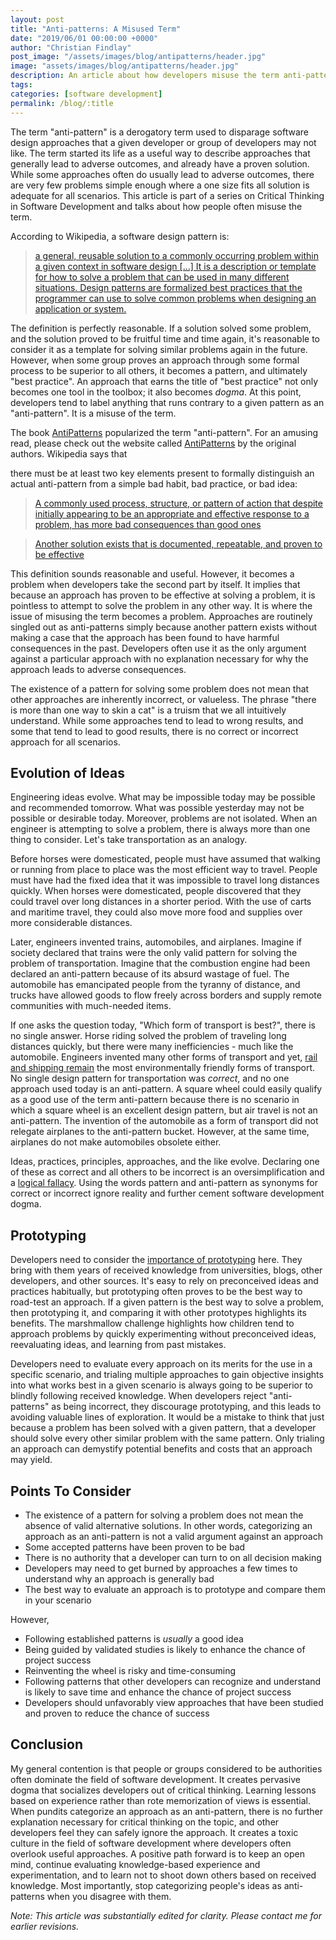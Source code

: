 ```yaml
---
layout: post
title: "Anti-patterns: A Misused Term"
date: "2019/06/01 00:00:00 +0000"
author: "Christian Findlay"
post_image: "/assets/images/blog/antipatterns/header.jpg"
image: "assets/images/blog/antipatterns/header.jpg"
description: An article about how developers misuse the term anti-pattern.
tags: 
categories: [software development]
permalink: /blog/:title
---
```


The term "anti-pattern" is a derogatory term used to disparage software design approaches that a given developer or group of developers may not like. The term started its life as a useful way to describe approaches that generally lead to adverse outcomes, and already have a proven solution. While some approaches often do usually lead to adverse outcomes, there are very few problems simple enough where a one size fits all solution is adequate for all scenarios. This article is part of a series on Critical Thinking in Software Development and talks about how people often misuse the term.

According to Wikipedia, a software design pattern is:

> [a general, reusable solution to a commonly occurring problem within a given context in software design \[...\] It is a description or template for how to solve a problem that can be used in many different situations. Design patterns are formalized best practices that the programmer can use to solve common problems when designing an application or system.](https://en.wikipedia.org/wiki/Software_design_pattern)

The definition is perfectly reasonable. If a solution solved some problem, and the solution proved to be fruitful time and time again, it's reasonable to consider it as a template for solving similar problems again in the future. However, when some group proves an approach through some formal process to be superior to all others, it becomes a pattern, and ultimately "best practice". An approach that earns the title of "best practice" not only becomes one tool in the toolbox; it also becomes _dogma_. At this point, developers tend to label anything that runs contrary to a given pattern as an "anti-pattern". It is a misuse of the term.

The book [AntiPatterns](https://en.wikipedia.org/wiki/AntiPatterns) popularized the term "anti-pattern". For an amusing read, please check out the website called [AntiPatterns](http://antipatterns.com/) by the original authors. Wikipedia says that

there must be at least two key elements present to formally distinguish an actual anti-pattern from a simple bad habit, bad practice, or bad idea:

> [A commonly used process, structure, or pattern of action that despite initially appearing to be an appropriate and effective response to a problem, has more bad consequences than good ones](https://en.wikipedia.org/wiki/Anti-pattern)

> [Another solution exists that is documented, repeatable, and proven to be effective](https://en.wikipedia.org/wiki/Anti-pattern)

This definition sounds reasonable and useful. However, it becomes a problem when developers take the second part by itself. It implies that because an approach has proven to be effective at solving a problem, it is pointless to attempt to solve the problem in any other way. It is where the issue of misusing the term becomes a problem. Approaches are routinely singled out as anti-patterns simply because another pattern exists without making a case that the approach has been found to have harmful consequences in the past. Developers often use it as the only argument against a particular approach with no explanation necessary for why the approach leads to adverse consequences.

The existence of a pattern for solving some problem does not mean that other approaches are inherently incorrect, or valueless. The phrase "there is more than one way to skin a cat" is a truism that we all intuitively understand. While some approaches tend to lead to wrong results, and some that tend to lead to good results, there is no correct or incorrect approach for all scenarios.

Evolution of Ideas
------------------

Engineering ideas evolve. What may be impossible today may be possible and recommended tomorrow. What was possible yesterday may not be possible or desirable today. Moreover, problems are not isolated. When an engineer is attempting to solve a problem, there is always more than one thing to consider. Let's take transportation as an analogy.

Before horses were domesticated, people must have assumed that walking or running from place to place was the most efficient way to travel. People must have had the fixed idea that it was impossible to travel long distances quickly. When horses were domesticated, people discovered that they could travel over long distances in a shorter period. With the use of carts and maritime travel, they could also move more food and supplies over more considerable distances.

Later, engineers invented trains, automobiles, and airplanes. Imagine if society declared that trains were the only valid pattern for solving the problem of transportation. Imagine that the combustion engine had been declared an anti-pattern because of its absurd wastage of fuel. The automobile has emancipated people from the tyranny of distance, and trucks have allowed goods to flow freely across borders and supply remote communities with much-needed items.

If one asks the question today, "Which form of transport is best?", there is no single answer. Horse riding solved the problem of traveling long distances quickly, but there were many inefficiencies - much like the automobile. Engineers invented many other forms of transport and yet, [rail and shipping remain](https://pubs.acs.org/doi/10.1021/es9039693) the most environmentally friendly forms of transport. No single design pattern for transportation was _correct_, and no one approach used today is an anti-pattern. A square wheel could easily qualify as a good use of the term anti-pattern because there is no scenario in which a square wheel is an excellent design pattern, but air travel is not an anti-pattern. The invention of the automobile as a form of transport did not relegate airplanes to the anti-pattern bucket. However, at the same time, airplanes do not make automobiles obsolete either.

Ideas, practices, principles, approaches, and the like evolve. Declaring one of these as correct and all others to be incorrect is an oversimplification and a [logical fallacy](https://en.wikipedia.org/wiki/False_dilemma). Using the words pattern and anti-pattern as synonyms for correct or incorrect ignore reality and further cement software development dogma.

Prototyping
-----------

Developers need to consider the [importance of prototyping](https://build2think.wordpress.com/2013/04/11/learning-prototyping-with-the-marshmallow-challenge/) here. They bring with them years of received knowledge from universities, blogs, other developers, and other sources. It's easy to rely on preconceived ideas and practices habitually, but prototyping often proves to be the best way to road-test an approach. If a given pattern is the best way to solve a problem, then prototyping it, and comparing it with other prototypes highlights its benefits. The marshmallow challenge highlights how children tend to approach problems by quickly experimenting without preconceived ideas, reevaluating ideas, and learning from past mistakes.

Developers need to evaluate every approach on its merits for the use in a specific scenario, and trialing multiple approaches to gain objective insights into what works best in a given scenario is always going to be superior to blindly following received knowledge. When developers reject "anti-patterns" as being incorrect, they discourage prototyping, and this leads to avoiding valuable lines of exploration. It would be a mistake to think that just because a problem has been solved with a given pattern, that a developer should solve every other similar problem with the same pattern. Only trialing an approach can demystify potential benefits and costs that an approach may yield.

Points To Consider
------------------

*   The existence of a pattern for solving a problem does not mean the absence of valid alternative solutions. In other words, categorizing an approach as an anti-pattern is not a valid argument against an approach
*   Some accepted patterns have been proven to be bad
*   There is no authority that a developer can turn to on all decision making
*   Developers may need to get burned by approaches a few times to understand why an approach is generally bad
*   The best way to evaluate an approach is to prototype and compare them in your scenario

However,

*   Following established patterns is _usually_ a good idea
*   Being guided by validated studies is likely to enhance the chance of project success
*   Reinventing the wheel is risky and time-consuming
*   Following patterns that other developers can recognize and understand is likely to save time and enhance the chance of project success
*   Developers should unfavorably view approaches that have been studied and proven to reduce the chance of success

Conclusion
----------

My general contention is that people or groups considered to be authorities often dominate the field of software development. It creates pervasive dogma that socializes developers out of critical thinking. Learning lessons based on experience rather than rote memorization of views is essential. When pundits categorize an approach as an anti-pattern, there is no further explanation necessary for critical thinking on the topic, and other developers feel they can safely ignore the approach. It creates a toxic culture in the field of software development where developers often overlook useful approaches. A positive path forward is to keep an open mind, continue evaluating knowledge-based experience and experimentation, and to learn not to shoot down others based on received knowledge. Most importantly, stop categorizing people's ideas as anti-patterns when you disagree with them.

_Note: This article was substantially edited for clarity. Please contact me for earlier revisions._